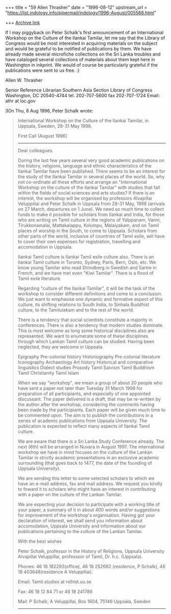 +++
title = "59 Allen Thrasher"
date = "1996-08-12"
upstream_url = "https://list.indology.info/pipermail/indology/1996-August/005568.html"

+++
[Archive link](https://list.indology.info/pipermail/indology/1996-August/005568.html)

If I may piggyback on Peter Schalk's first announcement of an
International Workshop on the Culture of the Ilankai Tamilar, let me say
that the Library of Congress would be most interested in acquiring
materials on the subject and would be grateful to be notified of
publications by them.  We have already made several microfiche collections
on the Sri Lanka troubles and have cataloged several collections of
materials about them kept here in Washington in inkprint.  We would of
course be particularly grateful if the publications were sent to us free.
:)


Allen W. Thrasher

Senior Reference Librarian
Southern Asia Section
Library of Congress
Washington, DC 20540-4744
tel. 202-707-5600
fax  202-707-1724
Email: athr at loc.gov


3On Thu, 8 Aug 1996, Peter Schalk wrote:

> International Workshop on the Culture of the Ilankai Tamilar,
> in Uppsala, Sweden, 28-31 May 1998.
> 
> First Call (August 1996)
> 
> ****************************************************************************
> 
> Dear colleagues.
> 
> During the last few years several very good academic publications on the
> history, religions, language and ethnic characteristics of the Ilankai
> Tamilar have been published. There seems to be an interest for the study of
> the Ilankai Tamilar in several places of the world. So, why not co-ordinate
> all these efforts and arrange an "International Workshop on the culture of
> the Ilankai Tamilar" with studies that fall within the fields of social
> sciences and arts studies? If there is an interest, the workshop will be
> organised by professors Alvapillai Veluppillai and Peter Schalk in Uppsala
> from 28-31 May, 1998 (arrivals on 27 March, departures on 1 June). We need
> so much time to collect funds to make it possible for scholars from Ilankai
> and India, for those who are writing on Tamil culture in the regions of
> Yalppanam, Vanni, Tirukkonamalai, Mattakalappu, Kolumpu, Malaiyakam, and on
> Tamil places of worship in the South, to come to Uppsala. Scholars from
> other parts of the world, inclusive of countries of Tamil exile, will have
> to cover their own expenses for registration, travelling and accomodation
> in Uppsala.
> 
> Ilankai Tamil culture is Ilankai Tamil exile culture also. There is an
> Ilankai Tamil culture in Toronto, Sydney, Paris, Bern, Oslo, etc. We know
> young Tamilar who read Strindberg in Swedish and Sartre in French, and we
> have met even "Kiwi Tamilar". There is a flood of Tamil exile literature.
> 
> Regarding "culture of the Ilankai Tamilar", it will be the task of the
> workshop to consider different definitions and come to a conclusion. We
> just want to emphasise one dynamic and formative aspect of this culture,
> its shifting relations to South India, to Sinhala Buddhist culture, to the
> Tamilulakam and to the rest of the world.
> 
> There is a tendency that social scientists constitute a majority in
> conferences. There is also a tendency that modern studies dominate. This is
> most welcome as long some  historical disciplines also are represented. We
> want to enumerate some of these  disciplines through which Lankan Tamil
> culture can be studied. Having been neglected, they are welcome in Uppsala.
> 
> Epigraphy
> Pre-colonial history
> Historiography
> Pre-colonial literature
> Iconography
> Archaeology
> Art history
> Historical and comparative linguistics
> Dialect studies
> Prosody
> Tamil Saivism
> Tamil Buddhism
> Tamil Christianity
> Tamil Islam
> 
> When we say "workshop", we mean a group of about 20 people who have sent a
> paper not later than Tuesday 31 March 1998 for preparation of all
> participiants, and especially of one appointed discussant. The paper
> delivered is a draft, that may be re-written by the author after the
> workshop, considering the comments having been made by the participiants.
> Each paper will be given much time to be commented upon. The aim is to
> publish the contributions in a series of academic publications from Uppsala
> University. The publication is expected to reflect many aspects of Ilankai
> Tamil culture.
> 
> We are aware that there is a Sri Lanka Study Conference already. The next
> (6th) will be arranged in Nuvara in August 1997. The international workshop
> we have in mind focuses on the culture of the Lankan Tamilar in strictly
> academic presentations in an exclusive academic surrounding (that goes back
> to 1477, the date of the founding of Uppsala University).
> 
> We are sending this letter to some selected scholars to which we have an
> e-mail address, fax and mail address. We request you kindly to foward it to
> scholars who might have an interest in contributing with a paper on the
> culture of the Lankan Tamilar.
> 
> We are expecting your decision to participate with a working title of your
> paper, a summary of it in about 400 words and/or suggestions for
> improvement of the workshop's organisation. Having got your declaration of
> interest, we shall send you information about accomodation, Uppsala
> University and information about our publications pertaining to the culture
> of the Lankan Tamilar.
> 
> With the best wishes
> 
> Peter Schalk, professor in the History of Religions, Uppsala University
> Alvapillai Veluppillai, professsor of Tamil, Dr. h.c. (Uppsala).
> 
> 
> Phones: 46 18 182293(office), 46 18 252682 (residence, P Schalk), 46 18
> 403648(residence A Veluppillai).
> 
> Email: Tamil.studies at relhist.uu.se
> 
> Fax: 46 18 12 84 71 or 46 18 241786
> 
> Mail: P Schalk, A Veluppillai, Box 1604, 75146 Uppsala, Sweden
> 
> ************************
> 
> 
> 
> 
> 





